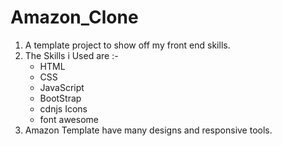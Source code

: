# Amazon_Clone
1. A template project to show off my front end skills.
2. The Skills i Used are :-
   * HTML
   * CSS
   * JavaScript
   * BootStrap
   * cdnjs Icons
   * font awesome
3. Amazon Template have many designs and responsive tools.

